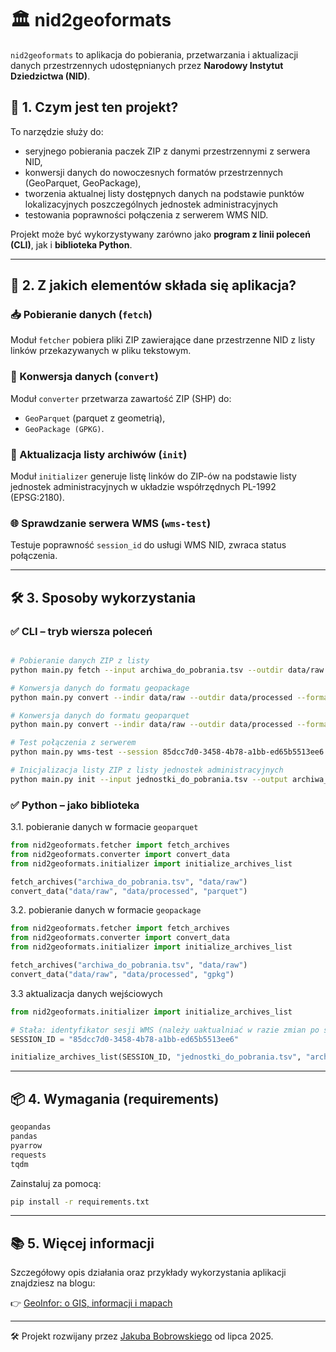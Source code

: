 # 🏛️ nid2geoformats

`nid2geoformats` to aplikacja do pobierania, przetwarzania i aktualizacji danych przestrzennych udostępnianych przez **Narodowy Instytut Dziedzictwa (NID)**.

## 🧭 1. Czym jest ten projekt?

To narzędzie służy do:
- seryjnego pobierania paczek ZIP z danymi przestrzennymi z serwera NID,
- konwersji danych do nowoczesnych formatów przestrzennych (GeoParquet, GeoPackage),
- tworzenia aktualnej listy dostępnych danych na podstawie punktów lokalizacyjnych poszczególnych jednostek administracyjnych
- testowania poprawności połączenia z serwerem WMS NID.

Projekt może być wykorzystywany zarówno jako **program z linii poleceń (CLI)**, jak i **biblioteka Python**.

---

## 🧩 2. Z jakich elementów składa się aplikacja?

### 📥 Pobieranie danych (`fetch`)
Moduł `fetcher` pobiera pliki ZIP zawierające dane przestrzenne NID z listy linków przekazywanych w pliku tekstowym.

### 🔄 Konwersja danych (`convert`)
Moduł `converter` przetwarza zawartość ZIP (SHP) do:
- `GeoParquet` (parquet z geometrią),
- `GeoPackage (GPKG)`.

### 🧾 Aktualizacja listy archiwów (`init`)
Moduł `initializer` generuje listę linków do ZIP-ów na podstawie listy jednostek administracyjnych w układzie współrzędnych PL-1992 (EPSG:2180).

### 🌐 Sprawdzanie serwera WMS (`wms-test`)
Testuje poprawność `session_id` do usługi WMS NID, zwraca status połączenia.

---

## 🛠️ 3. Sposoby wykorzystania

### ✅ CLI – tryb wiersza poleceń

```bash

# Pobieranie danych ZIP z listy
python main.py fetch --input archiwa_do_pobrania.tsv --outdir data/raw

# Konwersja danych do formatu geopackage
python main.py convert --indir data/raw --outdir data/processed --format gpkg

# Konwersja danych do formatu geoparquet
python main.py convert --indir data/raw --outdir data/processed --format parquet

# Test połączenia z serwerem
python main.py wms-test --session 85dcc7d0-3458-4b78-a1bb-ed65b5513ee6

# Inicjalizacja listy ZIP z listy jednostek administracyjnych
python main.py init --input jednostki_do_pobrania.tsv --output archiwa_do_pobrania_nowe.tsv --session 85dcc7d0-3458-4b78-a1bb-ed65b5513ee6

```

### ✅ Python – jako biblioteka

3.1. pobieranie danych w formacie `geoparquet`

```python
from nid2geoformats.fetcher import fetch_archives
from nid2geoformats.converter import convert_data
from nid2geoformats.initializer import initialize_archives_list

fetch_archives("archiwa_do_pobrania.tsv", "data/raw")
convert_data("data/raw", "data/processed", "parquet")
```


3.2. pobieranie danych w formacie `geopackage`

```python
from nid2geoformats.fetcher import fetch_archives
from nid2geoformats.converter import convert_data
from nid2geoformats.initializer import initialize_archives_list

fetch_archives("archiwa_do_pobrania.tsv", "data/raw")
convert_data("data/raw", "data/processed", "gpkg")
```


3.3 aktualizacja danych wejściowych

```python
from nid2geoformats.initializer import initialize_archives_list

# Stała: identyfikator sesji WMS (należy uaktualniać w razie zmian po stronie NID)
SESSION_ID = "85dcc7d0-3458-4b78-a1bb-ed65b5513ee6"

initialize_archives_list(SESSION_ID, "jednostki_do_pobrania.tsv", "archiwa_do_pobrania_nowe.tsv")
```


---

## 📦 4. Wymagania (requirements)

```txt
geopandas
pandas
pyarrow
requests
tqdm
```

Zainstaluj za pomocą:

```bash
pip install -r requirements.txt
```

---

## 📚 5. Więcej informacji

Szczegółowy opis działania oraz przykłady wykorzystania aplikacji znajdziesz na blogu:

👉 [GeoInfor: o GIS, informacji i mapach](https://geoinfor.pl/)

---

🛠 Projekt rozwijany przez [Jakuba Bobrowskiego](https://www.linkedin.com/in/jakubbobrowski/) od lipca 2025.

